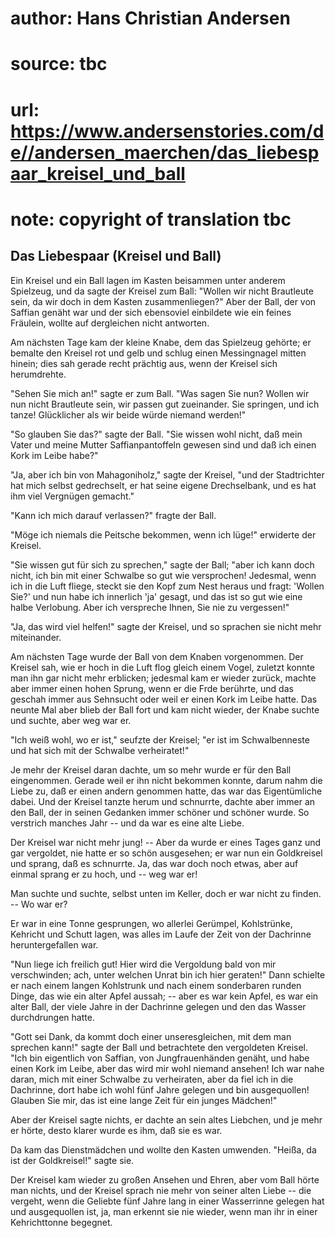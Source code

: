 # author: Hans Christian Andersen
# source: tbc
# url: https://www.andersenstories.com/de//andersen_maerchen/das_liebespaar_kreisel_und_ball
# note: copyright of translation tbc

## Das Liebespaar (Kreisel und Ball) 

Ein Kreisel und ein Ball lagen im Kasten beisammen unter anderem
Spielzeug, und da sagte der Kreisel zum Ball: "Wollen wir nicht
Brautleute sein, da wir doch in dem Kasten zusammenliegen?" Aber der
Ball, der von Saffian genäht war und der sich ebensoviel einbildete wie
ein feines Fräulein, wollte auf dergleichen nicht antworten.

Am nächsten Tage kam der kleine Knabe, dem das Spielzeug gehörte; er
bemalte den Kreisel rot und gelb und schlug einen Messingnagel mitten
hinein; dies sah gerade recht prächtig aus, wenn der Kreisel sich
herumdrehte.

"Sehen Sie mich an!" sagte er zum Ball. "Was sagen Sie nun? Wollen
wir nun nicht Brautleute sein, wir passen gut zueinander. Sie springen,
und ich tanze! Glücklicher als wir beide würde niemand werden!"

"So glauben Sie das?" sagte der Ball. "Sie wissen wohl nicht, daß
mein Vater und meine Mutter Saffianpantoffeln gewesen sind und daß ich
einen Kork im Leibe habe?"

"Ja, aber ich bin von Mahagoniholz," sagte der Kreisel, "und der
Stadtrichter hat mich selbst gedrechselt, er hat seine eigene
Drechselbank, und es hat ihm viel Vergnügen gemacht."

"Kann ich mich darauf verlassen?" fragte der Ball.

"Möge ich niemals die Peitsche bekommen, wenn ich lüge!" erwiderte der
Kreisel.

"Sie wissen gut für sich zu sprechen," sagte der Ball; "aber ich kann
doch nicht, ich bin mit einer Schwalbe so gut wie versprochen! Jedesmal,
wenn ich in die Luft fliege, steckt sie den Kopf zum Nest heraus und
fragt: 'Wollen Sie?' und nun habe ich innerlich 'ja' gesagt, und das
ist so gut wie eine halbe Verlobung. Aber ich verspreche Ihnen, Sie nie
zu vergessen!"

"Ja, das wird viel helfen!" sagte der Kreisel, und so sprachen sie
nicht mehr miteinander.

Am nächsten Tage wurde der Ball von dem Knaben vorgenommen. Der Kreisel
sah, wie er hoch in die Luft flog gleich einem Vogel, zuletzt konnte man
ihn gar nicht mehr erblicken; jedesmal kam er wieder zurück, machte aber
immer einen hohen Sprung, wenn er die Frde berührte, und das geschah
immer aus Sehnsucht oder weil er einen Kork im Leibe hatte. Das neunte
Mal aber blieb der Ball fort und kam nicht wieder, der Knabe suchte und
suchte, aber weg war er.

"Ich weiß wohl, wo er ist," seufzte der Kreisel; "er ist im
Schwalbenneste und hat sich mit der Schwalbe verheiratet!"

Je mehr der Kreisel daran dachte, um so mehr wurde er für den Ball
eingenommen. Gerade weil er ihn nicht bekommen konnte, darum nahm die
Liebe zu, daß er einen andern genommen hatte, das war das Eigentümliche
dabei. Und der Kreisel tanzte herum und schnurrte, dachte aber immer an
den Ball, der in seinen Gedanken immer schöner und schöner wurde. So
verstrich manches Jahr -- und da war es eine alte Liebe.

Der Kreisel war nicht mehr jung! -- Aber da wurde er eines Tages ganz
und gar vergoldet, nie hatte er so schön ausgesehen; er war nun ein
Goldkreisel und sprang, daß es schnurrte. Ja, das war doch noch etwas,
aber auf einmal sprang er zu hoch, und -- weg war er!

Man suchte und suchte, selbst unten im Keller, doch er war nicht zu
finden. -- Wo war er?

Er war in eine Tonne gesprungen, wo allerlei Gerümpel, Kohlstrünke,
Kehricht und Schutt lagen, was alles im Laufe der Zeit von der Dachrinne
heruntergefallen war.

"Nun liege ich freilich gut! Hier wird die Vergoldung bald von mir
verschwinden; ach, unter welchen Unrat bin ich hier geraten!" Dann
schielte er nach einem langen Kohlstrunk und nach einem sonderbaren
runden Dinge, das wie ein alter Apfel aussah; -- aber es war kein Apfel,
es war ein alter Ball, der viele Jahre in der Dachrinne gelegen und den
das Wasser durchdrungen hatte.

"Gott sei Dank, da kommt doch einer unseresgleichen, mit dem man
sprechen kann!" sagte der Ball und betrachtete den vergoldeten Kreisel.
"Ich bin eigentlich von Saffian, von Jungfrauenhänden genäht, und habe
einen Kork im Leibe, aber das wird mir wohl niemand ansehen! Ich war
nahe daran, mich mit einer Schwalbe zu verheiraten, aber da fiel ich in
die Dachrinne, dort habe ich wohl fünf Jahre gelegen und bin
ausgequollen! Glauben Sie mir, das ist eine lange Zeit für ein junges
Mädchen!"

Aber der Kreisel sagte nichts, er dachte an sein altes Liebchen, und je
mehr er hörte, desto klarer wurde es ihm, daß sie es war.

Da kam das Dienstmädchen und wollte den Kasten umwenden. "Heißa, da ist
der Goldkreisel!" sagte sie.

Der Kreisel kam wieder zu großen Ansehen und Ehren, aber vom Ball hörte
man nichts, und der Kreisel sprach nie mehr von seiner alten Liebe --
die vergeht, wenn die Geliebte fünf Jahre lang in einer Wasserrinne
gelegen hat und ausgequollen ist, ja, man erkennt sie nie wieder, wenn
man ihr in einer Kehrichttonne begegnet.
